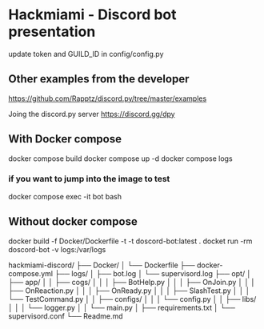 # Hackmiami - Discord bot presentation

update token and GUILD_ID in config/config.py


## Other examples from the developer
https://github.com/Rapptz/discord.py/tree/master/examples


Joing the discord.py server
https://discord.gg/dpy


## With Docker compose

docker compose build
docker compose up -d
docker compose logs

### if you want to jump into the image to test
docker compose exec -it bot bash

## Without docker compose

docker build -f Docker/Dockerfile -t -t doscord-bot:latest .
docket run -rm doscord-bot -v logs:/var/logs



hackmiami-discord/
├── Docker/
│   └── Dockerfile
├── docker-compose.yml
├── logs/
│   ├── bot.log
│   └── supervisord.log
├── opt/
│   ├── app/
│   │   ├── cogs/
│   │   │   ├── BotHelp.py
│   │   │   ├── OnJoin.py
│   │   │   ├── OnReaction.py
│   │   │   ├── OnReady.py
│   │   │   ├── SlashTest.py
│   │   │   └── TestCommand.py
│   │   ├── configs/
│   │   │   └── config.py
│   │   ├── libs/
│   │   │   └── logger.py
│   │   └── main.py
│   ├── requirements.txt
│   └── supervisord.conf
└── Readme.md
